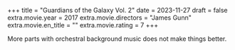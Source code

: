 +++
title = "Guardians of the Galaxy Vol. 2"
date = 2023-11-27
draft = false
extra.movie.year = 2017
extra.movie.directors = "James Gunn"
extra.movie.en_title = ""
extra.movie.rating = 7
+++

More parts with orchestral background music does not make things better.<!-- more -->